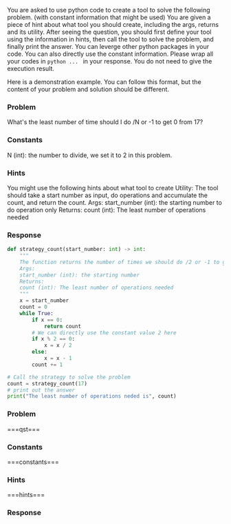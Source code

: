 You are asked to use python code to create a tool to solve the following problem. (with constant information that might be used)
You are given a piece of hint about what tool you should create, including the args, returns and its utility.
After seeing the question, you should first define your tool using the information in hints, then call the tool to solve the problem, and finally print the answer.
You can leverge other python packages in your code. You can also directly use the constant information.
Please wrap all your codes in ```python ... ``` in your response. You do not need to give the execution result.

Here is a demonstration example. You can follow this format, but the content of your problem and solution should be different.
### Problem
What's the least number of time should I do /N or -1 to get 0 from 17?
### Constants
N (int): the number to divide, we set it to 2 in this problem.
### Hints
You might use the following hints about what tool to create
Utility:
The tool should take a start number as input, do operations and accumulate the count, and return the count.
Args:
start_number (int): the starting number to do operation only
Returns:
count (int): The least number of operations needed
### Response
```python
def strategy_count(start_number: int) -> int:
    """
    The function returns the number of times we should do /2 or -1 to get 0 from start_number.
    Args:
    start_number (int): the starting number
    Returns:
    count (int): The least number of operations needed
    """
    x = start_number
    count = 0
    while True:
        if x == 0:
            return count
        # We can directly use the constant value 2 here
        if x % 2 == 0:
            x = x / 2
        else:
            x = x - 1
        count += 1

# Call the strategy to solve the problem
count = strategy_count(17)
# print out the answer
print("The least number of operations neded is", count)
```

### Problem
===qst===
### Constants
===constants===
### Hints
===hints===
### Response
